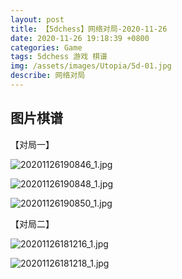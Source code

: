 ```yaml
---
layout: post
title: 【5dchess】网络对局-2020-11-26
date: 2020-11-26 19:18:39 +0800
categories: Game
tags: 5dchess 游戏 棋谱
img: /assets/images/Utopia/5d-01.jpg
describe: 网络对局
---
```


## 图片棋谱

【对局一】

![20201126190846_1.jpg](https://i.loli.net/2020/11/26/JyDed4jr1aUTtxA.jpg)

![20201126190848_1.jpg](https://i.loli.net/2020/11/26/IEC5fwcAZGpj28B.jpg)

![20201126190850_1.jpg](https://i.loli.net/2020/11/26/tSEHsifYuLahgKB.jpg)

【对局二】



![20201126181216_1.jpg](https://i.loli.net/2020/11/26/EAisawHn4bFYKR3.jpg)

![20201126181218_1.jpg](https://i.loli.net/2020/11/26/fE9p4rlt12ySiPu.jpg)